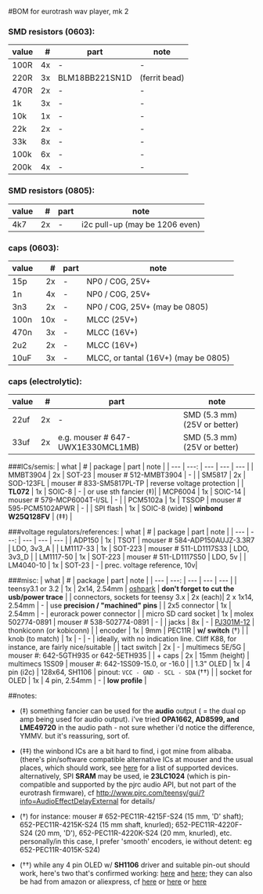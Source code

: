 #BOM for eurotrash wav player, mk 2


### SMD resistors (0603):
| value | #| part | note |
| --- | ---: | --- | --- | 
| 100R |4x| - | - | 
| 220R | 3x | BLM18BB221SN1D | (ferrit bead) |
| 470R | 2x | - | - |
| 1k  | 3x | - | - |	
| 10k  | 1x | - | - |
| 22k  | 2x | - | - |	
| 33k  | 8x | - | - |
| 100k | 6x | - | - |
| 200k | 4x | - | - |	

### SMD resistors (0805):
| value | #| part | note |
| --- | ---: | --- | --- | 
| 4k7  | 2x | - | i2c pull-up (may be 1206 even) |

### caps (0603):
| value | # | part | note |
| --- | ---: | --- | --- | 
| 15p  | 2x | - | NP0 / C0G, 25V+ | 
| 1n  |  4x | - | NP0 / C0G, 25V+ |
| 3n3  | 2x | - | NP0 / C0G, 25V+ (may be 0805) |
| 100n |   10x | - | MLCC (25V+) |
| 470n | 3x | - | MLCC (16V+) |
| 2u2  | 2x | - | MLCC (16V+) |
| 10uF | 3x | - | MLCC, or tantal (16V+) (may be 0805) |
  
### caps (electrolytic):
| value | # | part | note |
| --- | ---: | --- | --- | 
| 22uf | 2x | - | SMD (5.3 mm) (25V or better) | 
| 33uf | 2x | e.g. mouser # 647-UWX1E330MCL1MB) | SMD (5.3 mm) (25V or better) | 
	
###ICs/semis:
| what | # | package | part | note |
| --- | ---: | --- | --- | --- | 
| MMBT3904 | 2x | SOT-23 | mouser # 512-MMBT3904 | - |
| SM5817 | 2x | SOD-123FL | mouser # 833-SM5817PL-TP | reverse voltage protection |
| **TL072** | 1x | SOIC-8 | - | or use sth fancier (‡)| 
| MCP6004 | 1x | SOIC-14 | mouser # 579-MCP6004T-I/SL  | - |
| PCM5102a | 1x | TSSOP | mouser # 595-PCM5102APWR | - |
| SPI flash | 1x | SOIC-8 (wide) | **winbond W25Q128FV** | (‡‡)  | 

###voltage regulators/references:
| what | # | package | part | note |
| --- | ---: | --- | --- | --- | 
| ADP150 | 1x | TSOT | mouser # 584-ADP150AUJZ-3.3R7 | LDO, 3v3_A |
| LM1117-33 | 1x | SOT-223 | mouser # 511-LD1117S33 | LDO, 3v3_D |
| LM1117-50 | 1x | SOT-223 | mouser # 511-LD1117S50 | LDO, 5v |
| LM4040-10 | 1x | SOT-23 | - | prec. voltage reference, 10v| 

###misc:
| what | # | package | part | note |
| --- | ---: | --- | --- | --- |
| teensy3.1 or 3.2 | 1x | 2x14, 2.54mm | [oshpark](http://store.oshpark.com/products/teensy-3-1) | **don't forget to cut the usb/power trace** | 
| connectors, sockets for teensy 3.x | 2x (each)| 2 x 1x14, 2.54mm | - | use **precision / "machined" pins** |
| 2x5 connector | 1x | 2.54mm |  - | eurorack power connector |
| micro SD card socket | 1x | molex 502774-0891 | mouser # 538-502774-0891 | -  | 
| jacks | 8x | - | [PJ301M-12](https://www.thonk.co.uk/shop/3-5mm-jacks/) | thonkiconn (or kobiconn) | 
| encoder | 1x | 9mm | PEC11R | **w/ switch** (†) | 
| knob (to match) | 1x | - | - | ideally, with no indication line. Cliff K88, for instance, are fairly nice/suitable |
| tact switch | 2x |  - | multimecs 5E/5G | mouser #: 642-5GTH935 or 642-5ETH935 |
| + caps  | 2x | 15mm (height) | multimecs 1SS09 | mouser #: 642-1SS09-15.0, or -16.0 |
| 1.3" OLED | 1x | 4 pin (i2c) | 128x64, SH1106 | pinout: `VCC - GND - SCL - SDA` (††) |
| socket for OLED | 1x | 4 pin, 2.54mm | - |  **low profile** |



##notes: 
   
- (‡) something fancier can be used for the **audio** output ( = the dual op amp being used for audio output).
i've tried **OPA1662, AD8599, and LME49720** in the audio path - not sure whether i'd notice the difference, YMMV. but it's reassuring, sort of.

- (‡‡) the winbond ICs are a bit hard to find, i got mine from alibaba. (there's pin/software compatible alternative ICs at mouser and the usual places, which should work, see [here](https://github.com/PaulStoffregen/SerialFlash) for a list of supported devices. alternatively, SPI **SRAM** may be used, ie **23LC1024** (which is pin-compatible and supported by the pjrc audio API, but not part of the eurotrash firmware), cf http://www.pjrc.com/teensy/gui/?info=AudioEffectDelayExternal for details/

- (†) for instance: mouser # 652-PEC11R-4215F-S24 (15 mm, 'D' shaft); 652-PEC11R-4215K-S24 (15 mm shaft, knurled); 652-PEC11R-4220F-S24 (20 mm, 'D'), 652-PEC11R-4220K-S24 (20 mm, knurled), etc. personally/in this case, I prefer 'smooth' encoders, ie without detent: eg 652-PEC11R-4015K-S24)

- (††) while any 4 pin OLED w/ **SH1106** driver and suitable pin-out should work, here's two that's confirmed working: [here](http://www.ebay.de/itm/271817542866) and [here](http://www.ebay.de/itm/331132247980); they can also be had from amazon or aliexpress, cf [here](http://www.amazon.com/Serial-128X64-Display-Module-Arduino/dp/B00JM7SWI4/ref=sr_1_2?s=industrial&ie=UTF8&qid=1443270690&sr=1-2&keywords=1.3%22+Serial+128X64+OLED) or [here](http://de.aliexpress.com/item/white-1-3-I2C-IIC-Serial-128X64-12864-OLED-LCD-LED-Display-Module-for-Arduino-51/1669386183.html?isOrigTitle=true) or [here](http://www.alibaba.com/product-detail/1-3-I2C-IIC-Serial-128X64_1982440011.html?spm=a2700.7724838.30.1.5a3TpQ)
